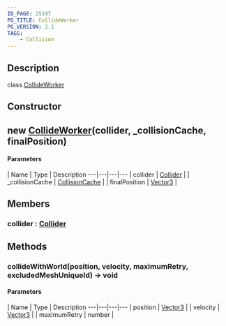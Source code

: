 ```yaml
---
ID_PAGE: 25197
PG_TITLE: CollideWorker
PG_VERSION: 2.1
TAGS:
    - Collision
---
```

## Description

class [CollideWorker](/classes/3.1/CollideWorker)



## Constructor

## new [CollideWorker](/classes/3.1/CollideWorker)(collider, _collisionCache, finalPosition)



#### Parameters
 | Name | Type | Description
---|---|---|---
 | collider | [Collider](/classes/3.1/Collider) | 
 | _collisionCache | [CollisionCache](/classes/3.1/CollisionCache) | 
 | finalPosition | [Vector3](/classes/3.1/Vector3) | 
## Members

### collider : [Collider](/classes/3.1/Collider)



## Methods

### collideWithWorld(position, velocity, maximumRetry, excludedMeshUniqueId) &rarr; void



#### Parameters
 | Name | Type | Description
---|---|---|---
 | position | [Vector3](/classes/3.1/Vector3) | 
 | velocity | [Vector3](/classes/3.1/Vector3) | 
 | maximumRetry | number | 
